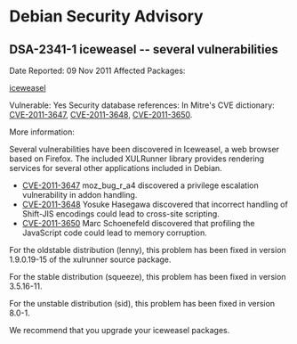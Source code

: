 
Debian Security Advisory
========================


DSA-2341-1 iceweasel -- several vulnerabilities
-----------------------------------------------



Date Reported:
09 Nov 2011
Affected Packages:

[iceweasel](https://packages.debian.org/src:iceweasel)

Vulnerable:
Yes
Security database references:
In Mitre's CVE dictionary: [CVE-2011-3647](https://security-tracker.debian.org/tracker/CVE-2011-3647), [CVE-2011-3648](https://security-tracker.debian.org/tracker/CVE-2011-3648), [CVE-2011-3650](https://security-tracker.debian.org/tracker/CVE-2011-3650).  

More information:

Several vulnerabilities have been discovered in Iceweasel, a web browser
based on Firefox. The included XULRunner library provides rendering
services for several other applications included in Debian.


* [CVE-2011-3647](https://security-tracker.debian.org/tracker/CVE-2011-3647)
moz\_bug\_r\_a4 discovered a privilege escalation vulnerability in
 addon handling.
* [CVE-2011-3648](https://security-tracker.debian.org/tracker/CVE-2011-3648)
Yosuke Hasegawa discovered that incorrect handling of Shift-JIS
 encodings could lead to cross-site scripting.
* [CVE-2011-3650](https://security-tracker.debian.org/tracker/CVE-2011-3650)
Marc Schoenefeld discovered that profiling the JavaScript code
 could lead to memory corruption.


For the oldstable distribution (lenny), this problem has been fixed in
version 1.9.0.19-15 of the xulrunner source package.


For the stable distribution (squeeze), this problem has been fixed in
version 3.5.16-11.


For the unstable distribution (sid), this problem has been fixed in
version 8.0-1.


We recommend that you upgrade your iceweasel packages.





